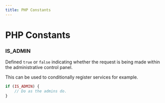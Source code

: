 ```yaml
---
title: PHP Constants
---
```


# PHP Constants

<div class="documentation__toc"></div>

### IS_ADMIN

Defined `true` or `false` indicating whether the request is being made within the administrative control panel.

This can be used to conditionally register services for example.
 
```php
if (IS_ADMIN) {
    // Do as the admins do.
}
```
